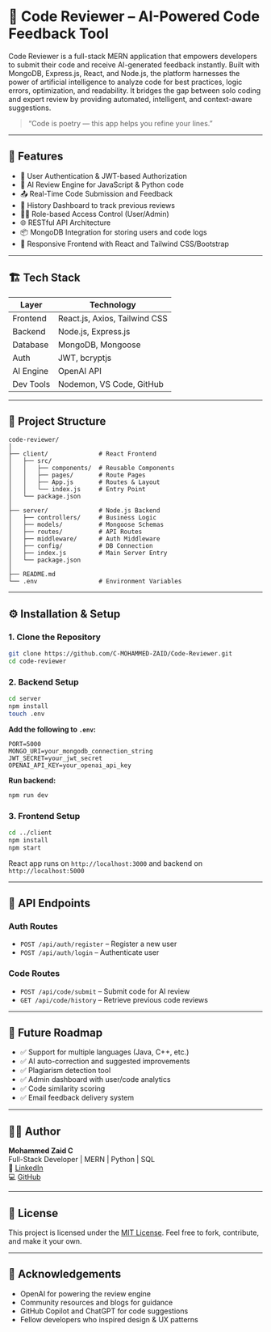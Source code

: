 # 🚀 Code Reviewer – AI-Powered Code Feedback Tool

Code Reviewer is a full-stack MERN application that empowers developers to submit their code and receive AI-generated feedback instantly. Built with MongoDB, Express.js, React, and Node.js, the platform harnesses the power of artificial intelligence to analyze code for best practices, logic errors, optimization, and readability. It bridges the gap between solo coding and expert review by providing automated, intelligent, and context-aware suggestions.

> “Code is poetry — this app helps you refine your lines.”

---

## 🧩 Features

- 🔐 User Authentication & JWT-based Authorization
- 🧠 AI Review Engine for JavaScript & Python code
- 📤 Real-Time Code Submission and Feedback
- 📜 History Dashboard to track previous reviews
- 🧑‍💻 Role-based Access Control (User/Admin)
- 🌐 RESTful API Architecture
- 📦 MongoDB Integration for storing users and code logs
- 🎯 Responsive Frontend with React and Tailwind CSS/Bootstrap

---

## 🏗️ Tech Stack

| Layer      | Technology                     |
|------------|--------------------------------|
| Frontend   | React.js, Axios, Tailwind CSS  |
| Backend    | Node.js, Express.js            |
| Database   | MongoDB, Mongoose              |
| Auth       | JWT, bcryptjs                  |
| AI Engine  | OpenAI API                     |
| Dev Tools  | Nodemon, VS Code, GitHub       |

---

## 📂 Project Structure

```
code-reviewer/
│
├── client/              # React Frontend
│   ├── src/
│   │   ├── components/  # Reusable Components
│   │   ├── pages/       # Route Pages
│   │   ├── App.js       # Routes & Layout
│   │   └── index.js     # Entry Point
│   └── package.json
│
├── server/              # Node.js Backend
│   ├── controllers/     # Business Logic
│   ├── models/          # Mongoose Schemas
│   ├── routes/          # API Routes
│   ├── middleware/      # Auth Middleware
│   ├── config/          # DB Connection
│   ├── index.js         # Main Server Entry
│   └── package.json
│
├── README.md
└── .env                 # Environment Variables
```

---

## ⚙️ Installation & Setup

### 1. Clone the Repository

```bash
git clone https://github.com/C-MOHAMMED-ZAID/Code-Reviewer.git
cd code-reviewer
```

### 2. Backend Setup

```bash
cd server
npm install
touch .env
```

**Add the following to `.env`:**

```
PORT=5000
MONGO_URI=your_mongodb_connection_string
JWT_SECRET=your_jwt_secret
OPENAI_API_KEY=your_openai_api_key
```

**Run backend:**

```bash
npm run dev
```

### 3. Frontend Setup

```bash
cd ../client
npm install
npm start
```

React app runs on `http://localhost:3000` and backend on `http://localhost:5000`

---

## 🧪 API Endpoints

### Auth Routes

- `POST /api/auth/register` – Register a new user
- `POST /api/auth/login` – Authenticate user

### Code Routes

- `POST /api/code/submit` – Submit code for AI review
- `GET /api/code/history` – Retrieve previous code reviews

---

## 🌱 Future Roadmap

- ✅ Support for multiple languages (Java, C++, etc.)
- ✅ AI auto-correction and suggested improvements
- ✅ Plagiarism detection tool
- ✅ Admin dashboard with user/code analytics
- ✅ Code similarity scoring
- ✅ Email feedback delivery system

---

## 🧑‍💼 Author

**Mohammed Zaid C**  
Full-Stack Developer | MERN | Python | SQL  
📩 [LinkedIn](https://www.linkedin.com/in/mohammedzaidc)  
💻 [GitHub](https://github.com/mohammedzaidc)

---

## 📄 License

This project is licensed under the [MIT License](LICENSE). Feel free to fork, contribute, and make it your own.

---

## 🙏 Acknowledgements

- OpenAI for powering the review engine
- Community resources and blogs for guidance
- GitHub Copilot and ChatGPT for code suggestions
- Fellow developers who inspired design & UX patterns
